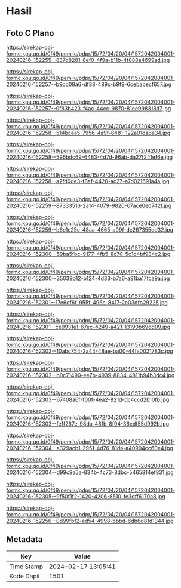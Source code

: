 # Hasil

## Foto C Plano

https://sirekap-obj-formc.kpu.go.id/0f49/pemilu/pdpr/15/72/04/20/04/1572042004001-20240216-152255--837d8281-8ef0-4f9a-b11b-4f888a4699ad.jpg

https://sirekap-obj-formc.kpu.go.id/0f49/pemilu/pdpr/15/72/04/20/04/1572042004001-20240216-152257--b9cd08a6-df38-489c-b9f9-6cebabecf657.jpg

https://sirekap-obj-formc.kpu.go.id/0f49/pemilu/pdpr/15/72/04/20/04/1572042004001-20240216-152257--0f83b423-f4ac-44cc-9870-81ee998318d7.jpg

https://sirekap-obj-formc.kpu.go.id/0f49/pemilu/pdpr/15/72/04/20/04/1572042004001-20240216-152258--514bcaa5-7956-4a9f-8481-122a01da6e34.jpg

https://sirekap-obj-formc.kpu.go.id/0f49/pemilu/pdpr/15/72/04/20/04/1572042004001-20240216-152258--596bdc69-6483-4d7d-96ab-da27f241ef6e.jpg

https://sirekap-obj-formc.kpu.go.id/0f49/pemilu/pdpr/15/72/04/20/04/1572042004001-20240216-152258--a2fd0de3-f8af-4420-ac27-a7d021691a4a.jpg

https://sirekap-obj-formc.kpu.go.id/0f49/pemilu/pdpr/15/72/04/20/04/1572042004001-20240216-152259--87333516-2a14-4079-9820-07ace0ed742f.jpg

https://sirekap-obj-formc.kpu.go.id/0f49/pemilu/pdpr/15/72/04/20/04/1572042004001-20240216-152259--b6e1c25c-48aa-4665-a09f-dc267355dd32.jpg

https://sirekap-obj-formc.kpu.go.id/0f49/pemilu/pdpr/15/72/04/20/04/1572042004001-20240216-152300--59ba5fbc-9177-4fb5-8c70-5c1d4bf984c2.jpg

https://sirekap-obj-formc.kpu.go.id/0f49/pemilu/pdpr/15/72/04/20/04/1572042004001-20240216-152300--35039b12-b124-4d33-b7a6-a81ba17fca9a.jpg

https://sirekap-obj-formc.kpu.go.id/0f49/pemilu/pdpr/15/72/04/20/04/1572042004001-20240216-152301--17e6df6f-955f-496c-8417-2c03dfb29225.jpg

https://sirekap-obj-formc.kpu.go.id/0f49/pemilu/pdpr/15/72/04/20/04/1572042004001-20240216-152301--ce9931e1-67ec-4249-a421-13190b69dd09.jpg

https://sirekap-obj-formc.kpu.go.id/0f49/pemilu/pdpr/15/72/04/20/04/1572042004001-20240216-152302--10abc754-2a44-48ae-ba00-44fa0021783c.jpg

https://sirekap-obj-formc.kpu.go.id/0f49/pemilu/pdpr/15/72/04/20/04/1572042004001-20240216-152302--b0c71490-ee7b-4939-8834-4811b94b3dc4.jpg

https://sirekap-obj-formc.kpu.go.id/0f49/pemilu/pdpr/15/72/04/20/04/1572042004001-20240216-152303--67408a6f-f00f-4ea2-821d-dc4ccd2b10fb.jpg

https://sirekap-obj-formc.kpu.go.id/0f49/pemilu/pdpr/15/72/04/20/04/1572042004001-20240216-152303--fe1f267e-98da-48fb-8f94-36cdf55d992b.jpg

https://sirekap-obj-formc.kpu.go.id/0f49/pemilu/pdpr/15/72/04/20/04/1572042004001-20240216-152304--a329acb1-2951-4d76-81da-a40904cc60e4.jpg

https://sirekap-obj-formc.kpu.go.id/0f49/pemilu/pdpr/15/72/04/20/04/1572042004001-20240216-152304--d99c9a5a-834b-4c73-8dbc-5465814ef831.jpg

https://sirekap-obj-formc.kpu.go.id/0f49/pemilu/pdpr/15/72/04/20/04/1572042004001-20240216-152305--9f50f1f2-1420-4206-8510-fe3dff6170a8.jpg

https://sirekap-obj-formc.kpu.go.id/0f49/pemilu/pdpr/15/72/04/20/04/1572042004001-20240216-152256--0d99fbf2-ed54-4998-bbbd-6db6d81d1344.jpg


## Metadata

| Key        | Value               |
| ---------- | ------------------- |
| Time Stamp | 2024-02-17 13:05:41 |
| Kode Dapil | 1501                |



